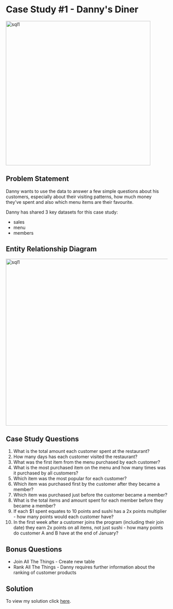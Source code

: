 # Case Study #1 - Danny's Diner 
[<img alt="sql1" width="450px" src="https://user-images.githubusercontent.com/31890259/191734443-0fa83153-beca-4fe7-b254-903e7a298bc6.png" />](https://8weeksqlchallenge.com/case-study-1/)
## Problem Statement

Danny wants to use the data to answer a few simple questions about his customers, especially about their visiting patterns, how much money they’ve spent and also which menu items are their favourite. 

Danny has shared 3 key datasets for this case study:
- sales
- menu
- members
## Entity Relationship Diagram

<img alt="sql1" width="520px" src="https://user-images.githubusercontent.com/31890259/191736178-1150cb81-9936-451f-b555-82c3f40ffb09.png" />

## Case Study Questions

1. What is the total amount each customer spent at the restaurant?
2. How many days has each customer visited the restaurant?
3. What was the first item from the menu purchased by each customer?
4. What is the most purchased item on the menu and how many times was it purchased by all customers?
5. Which item was the most popular for each customer?
6. Which item was purchased first by the customer after they became a member?
7. Which item was purchased just before the customer became a member?
8. What is the total items and amount spent for each member before they became a member?
9. If each $1 spent equates to 10 points and sushi has a 2x points multiplier - how many points would each customer have?
10. In the first week after a customer joins the program (including their join date) they earn 2x points on all items, not just sushi - how many points do customer A and B have at the end of January?

## Bonus Questions
- Join All The Things - Create new table  
- Rank All The Things - Danny requires further information about the ranking of customer products
## Solution
To view my solution click [here](https://github.com/Ciachula/8weekSQLchallenge-1/blob/main/SolutionCaseStudy1.md).
